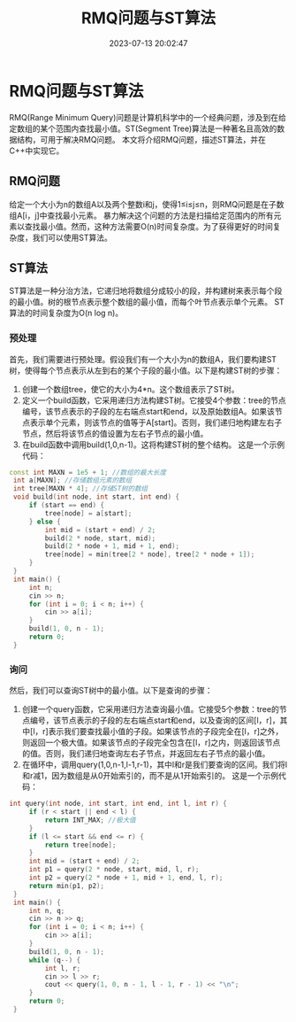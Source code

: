﻿---
layout: blog
title: RMQ问题与ST算法
date: 2023-07-13 20:02:47 
updated: 2023-12-08 12:58:33
tags: 
    - Cpp
    - 算法
categories: Cpp
cover: https://pic.imgdb.cn/item/64bf58991ddac507cc907f2b.webp
---
 # RMQ问题与ST算法
 RMQ(Range Minimum Query)问题是计算机科学中的一个经典问题，涉及到在给定数组的某个范围内查找最小值。ST(Segment Tree)算法是一种著名且高效的数据结构，可用于解决RMQ问题。
 本文将介绍RMQ问题，描述ST算法，并在C++中实现它。
 ## RMQ问题
 给定一个大小为n的数组A以及两个整数i和j，使得1≤i≤j≤n，则RMQ问题是在子数组A[i，j]中查找最小元素。
 暴力解决这个问题的方法是扫描给定范围内的所有元素以查找最小值。然而，这种方法需要O(n)时间复杂度。为了获得更好的时间复杂度，我们可以使用ST算法。
 ## ST算法
 ST算法是一种分治方法，它递归地将数组分成较小的段，并构建树来表示每个段的最小值。树的根节点表示整个数组的最小值，而每个叶节点表示单个元素。 ST算法的时间复杂度为O(n log n)。
 ### 预处理
 首先，我们需要进行预处理。假设我们有一个大小为n的数组A，我们要构建ST树，使得每个节点表示从左到右的某个子段的最小值。以下是构建ST树的步骤：
 1. 创建一个数组tree，使它的大小为4*n。这个数组表示了ST树。
 2. 定义一个build函数，它采用递归方法构建ST树。它接受4个参数：tree的节点编号，该节点表示的子段的左右端点start和end，以及原始数组A。如果该节点表示单个元素，则该节点的值等于A[start]。否则，我们递归地构建左右子节点，然后将该节点的值设置为左右子节点的最小值。
 3. 在build函数中调用build(1,0,n-1)。这将构建ST树的整个结构。 这是一个示例代码：
```cpp
const int MAXN = 1e5 + 1; //数组的最大长度
 int a[MAXN]; //存储数组元素的数组
 int tree[MAXN * 4]; //存储ST树的数组
 void build(int node, int start, int end) {
     if (start == end) {
         tree[node] = a[start];
     } else {
         int mid = (start + end) / 2;
         build(2 * node, start, mid);
         build(2 * node + 1, mid + 1, end);
         tree[node] = min(tree[2 * node], tree[2 * node + 1]);
     }
 }
 int main() {
     int n;
     cin >> n;
     for (int i = 0; i < n; i++) {
         cin >> a[i];
     }
     build(1, 0, n - 1);
     return 0;
 }
```
### 询问
 然后，我们可以查询ST树中的最小值。以下是查询的步骤：
 1. 创建一个query函数，它采用递归方法查询最小值。它接受5个参数：tree的节点编号，该节点表示的子段的左右端点start和end，以及查询的区间[l，r]，其中[l，r]表示我们要查找最小值的子段。如果该节点的子段完全在[l，r]之外，则返回一个极大值。如果该节点的子段完全包含在[l，r]之内，则返回该节点的值。否则，我们递归地查询左右子节点，并返回左右子节点的最小值。
 2. 在循环中，调用query(1,0,n-1,l-1,r-1)，其中l和r是我们要查询的区间。我们将l和r减1，因为数组是从0开始索引的，而不是从1开始索引的。 这是一个示例代码：
```cpp
int query(int node, int start, int end, int l, int r) {
     if (r < start || end < l) {
         return INT_MAX; //极大值
     }
     if (l <= start && end <= r) {
         return tree[node];
     }
     int mid = (start + end) / 2;
     int p1 = query(2 * node, start, mid, l, r);
     int p2 = query(2 * node + 1, mid + 1, end, l, r);
     return min(p1, p2);
 }
 int main() {
     int n, q;
     cin >> n >> q;
     for (int i = 0; i < n; i++) {
         cin >> a[i];
     }
     build(1, 0, n - 1);
     while (q--) {
         int l, r;
         cin >> l >> r;
         cout << query(1, 0, n - 1, l - 1, r - 1) << "\n";
     }
     return 0;
 }
```
